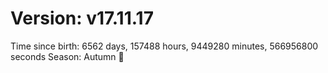 # Version: v17.11.17
Time since birth: 6562 days, 157488 hours, 9449280 minutes, 566956800 seconds
Season: Autumn 🍁
